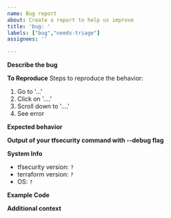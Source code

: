 ```yaml
---
name: Bug report
about: Create a report to help us improve
title: 'bug: '
labels: ["bug","needs-triage"]
assignees: ''

---
```


**Describe the bug**
<!-- A clear and concise description of what the bug is. -->

**To Reproduce**
Steps to reproduce the behavior:
1. Go to '...'
2. Click on '....'
3. Scroll down to '....'
4. See error

**Expected behavior**
<!-- A clear and concise description of what you expected to happen. -->

**Output of your tfsecurity command with --debug flag**
<!-- If applicable, add screenshots/output to help explain your problem. Remove sensitive info first! -->

**System Info**
<!-- complete the following -->
 - tfsecurity version: `?`
 - terraform version: `?`
 - OS: `?`

**Example Code**
<!-- a minimal terraform example which will help us reproduce the issue (remove anything sensitive first!) -->

**Additional context**
<!-- Add any other context about the problem here. -->
